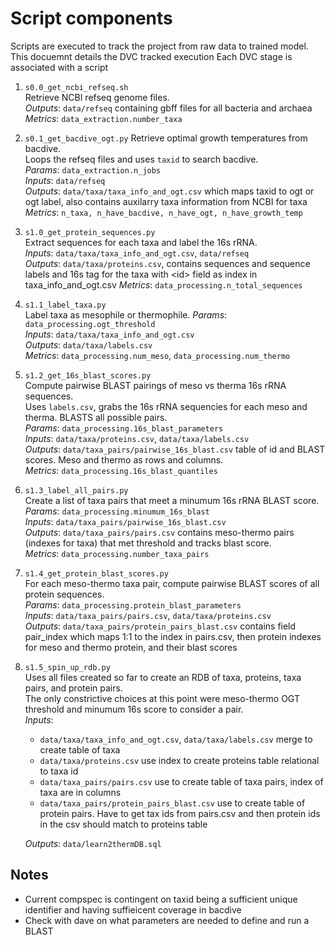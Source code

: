 # Script components
Scripts are executed to track the project from raw data to trained model. This docuemnt details the DVC tracked execution
Each DVC stage is associated with a script

1. `s0.0_get_ncbi_refseq.sh`  
    Retrieve NCBI refseq genome files.  
    _Outputs_: `data/refseq` containing gbff files for all bacteria and archaea  
    _Metrics_: `data_extraction.number_taxa`  
2. `s0.1_get_bacdive_ogt.py`
    Retrieve optimal growth temperatures from bacdive.  
    Loops the refseq files and uses `taxid` to search bacdive.  
    _Params_: `data_extraction.n_jobs`  
    _Inputs_: `data/refseq`  
    _Outputs_: `data/taxa/taxa_info_and_ogt.csv` which maps taxid to ogt or ogt label, also contains auxilarry taxa information from NCBI for taxa  
    _Metrics_: `n_taxa, n_have_bacdive, n_have_ogt, n_have_growth_temp`  
3. `s1.0_get_protein_sequences.py`  
    Extract sequences for each taxa and label the 16s rRNA.  
    _Inputs_: `data/taxa/taxa_info_and_ogt.csv`, `data/refseq`  
    _Outputs_: `data/taxa/proteins.csv`, contains sequences and sequence labels and 16s tag for the taxa with \<id\> field as index in taxa_info_and_ogt.csv
    _Metrics_: `data_processing.n_total_sequences`  
4. `s1.1_label_taxa.py`  
    Label taxa as mesophile or thermophile.
    _Params_: `data_processing.ogt_threshold`  
    _Inputs_: `data/taxa/taxa_info_and_ogt.csv`   
    _Outputs_: `data/taxa/labels.csv`  
    _Metrics_: `data_processing.num_meso`, `data_processing.num_thermo`  
5. `s1.2_get_16s_blast_scores.py`  
    Compute pairwise BLAST pairings of meso vs therma 16s rRNA sequences.   
    Uses `labels.csv`, grabs the 16s rRNA sequencies for each meso and therma. BLASTS all possible pairs.  
    _Params_: `data_processing.16s_blast_parameters`   
    _Inputs_: `data/taxa/proteins.csv`, `data/taxa/labels.csv`  
    _Outputs_: `data/taxa_pairs/pairwise_16s_blast.csv` table of id and BLAST scores. Meso and thermo as rows and columns.  
    _Metrics_: `data_processing.16s_blast_quantiles`  
6. `s1.3_label_all_pairs.py`  
    Create a list of taxa pairs that meet a minumum 16s rRNA BLAST score.  
    _Params_: `data_processing.minumum_16s_blast`  
    _Inputs_: `data/taxa_pairs/pairwise_16s_blast.csv`  
    _Outputs_: `data/taxa_pairs/pairs.csv` contains meso-thermo pairs (indexes for taxa) that met threshold and tracks blast score.  
    _Metrics_: `data_processing.number_taxa_pairs`
7. `s1.4_get_protein_blast_scores.py`  
    For each meso-thermo taxa pair, compute pairwise BLAST scores of all protein sequences.  
    _Params_: `data_processing.protein_blast_parameters`  
    _Inputs_: `data/taxa_pairs/pairs.csv`, `data/taxa/proteins.csv`  
    _Outputs_: `data/taxa_pairs/protein_pairs_blast.csv` contains field pair_index which maps 1:1 to the index in pairs.csv, then protein indexes for meso and thermo protein, and their blast scores  
8. `s1.5_spin_up_rdb.py`  
    Uses all files created so far to create an RDB of taxa, proteins, taxa pairs, and protein pairs.  
    The only constrictive choices at this point were meso-thermo OGT threshold and minumum 16s score to consider a pair.  
    _Inputs_:  
    - `data/taxa/taxa_info_and_ogt.csv`, `data/taxa/labels.csv` merge to create table of taxa
    - `data/taxa/proteins.csv` use index to create proteins table relational to taxa id
    - `data/taxa_pairs/pairs.csv` use to create table of taxa pairs, index of taxa are in columns
    - `data/taxa_pairs/protein_pairs_blast.csv` use to create table of protein pairs. Have to get tax ids from pairs.csv and then protein ids in the csv should match to proteins table

    _Outputs_: `data/learn2thermDB.sql`

## Notes
- Current compspec is contingent on taxid being a sufficient unique identifier and having suffieicent coverage in bacdive
- Check with dave on what parameters are needed to define and run a BLAST